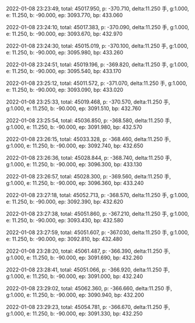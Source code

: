 2022-01-08 23:23:49, total: 45017.950, p: -370.710, delta:11.250 手, g:1.000, e: 11.250, b: -90.000, ep: 3093.770, bp: 433.060

2022-01-08 23:24:10, total: 45017.383, p: -370.090, delta:11.250 手, g:1.000, e: 11.250, b: -90.000, ep: 3093.670, bp: 432.970

2022-01-08 23:24:30, total: 45015.019, p: -370.100, delta:11.250 手, g:1.000, e: 11.250, b: -90.000, ep: 3095.980, bp: 433.260

2022-01-08 23:24:51, total: 45019.196, p: -369.820, delta:11.250 手, g:1.000, e: 11.250, b: -90.000, ep: 3095.540, bp: 433.170

2022-01-08 23:25:12, total: 45011.572, p: -371.070, delta:11.250 手, g:1.000, e: 11.250, b: -90.000, ep: 3093.090, bp: 433.020

2022-01-08 23:25:33, total: 45019.468, p: -370.570, delta:11.250 手, g:1.000, e: 11.250, b: -90.000, ep: 3091.510, bp: 432.760

2022-01-08 23:25:54, total: 45036.850, p: -368.580, delta:11.250 手, g:1.000, e: 11.250, b: -90.000, ep: 3091.980, bp: 432.570

2022-01-08 23:26:15, total: 45033.328, p: -368.460, delta:11.250 手, g:1.000, e: 11.250, b: -90.000, ep: 3092.740, bp: 432.650

2022-01-08 23:26:36, total: 45028.844, p: -368.740, delta:11.250 手, g:1.000, e: 11.250, b: -90.000, ep: 3096.300, bp: 433.130

2022-01-08 23:26:57, total: 45028.300, p: -369.560, delta:11.250 手, g:1.000, e: 11.250, b: -90.000, ep: 3096.360, bp: 433.240

2022-01-08 23:27:18, total: 45052.713, p: -368.570, delta:11.250 手, g:1.000, e: 11.250, b: -90.000, ep: 3092.390, bp: 432.620

2022-01-08 23:27:38, total: 45051.860, p: -367.210, delta:11.250 手, g:1.000, e: 11.250, b: -90.000, ep: 3093.430, bp: 432.580

2022-01-08 23:27:59, total: 45051.607, p: -367.030, delta:11.250 手, g:1.000, e: 11.250, b: -90.000, ep: 3092.810, bp: 432.480

2022-01-08 23:28:20, total: 45061.487, p: -366.390, delta:11.250 手, g:1.000, e: 11.250, b: -90.000, ep: 3091.690, bp: 432.260

2022-01-08 23:28:41, total: 45051.066, p: -366.920, delta:11.250 手, g:1.000, e: 11.250, b: -90.000, ep: 3091.000, bp: 432.240

2022-01-08 23:29:02, total: 45062.360, p: -366.660, delta:11.250 手, g:1.000, e: 11.250, b: -90.000, ep: 3090.940, bp: 432.200

2022-01-08 23:29:23, total: 45054.781, p: -366.670, delta:11.250 手, g:1.000, e: 11.250, b: -90.000, ep: 3091.330, bp: 432.250